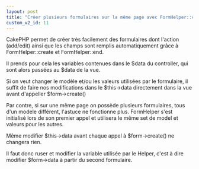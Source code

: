 ```yaml
---
layout: post
title: "Créer plusieurs formulaires sur la même page avec FormHelper::create"
custom_v2_id: 11
---
```


CakePHP permet de créer très facilement des formulaires dont l'action
(add/edit) ainsi que les champs sont remplis automatiquement grâce à
FormHelper::create et FormHelper::end.

Il prends pour cela les variables contenues dans le $data du controller, qui
sont alors passées au $data de la vue.

Si on veut changer le modèle et/ou les valeurs utilisées par le formulaire, il
suffit de faire nos modifications dans le $this->data directement dans la vue
avant d'appeller $form->create()

Par contre, si sur une même page on possède plusieurs formulaires, tous d'un
modele différent, l'astuce ne fonctionne plus. FormHelper s'est initialisé
lors de son premier appel et utilisera le même set de model et valeurs pour
les autres.

Même modifier $this->data avant chaque appel à $form->create() ne changera
rien.

Il faut donc ruser et modifier la variable utilisée par le Helper, c'est à
dire modifier $form->data à partir du second formulaire.

